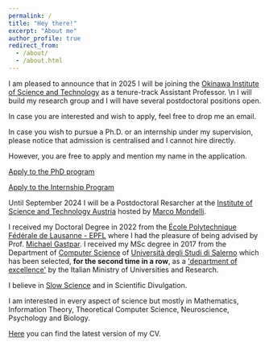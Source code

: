 ```yaml
---
permalink: /
title: "Hey there!"
excerpt: "About me"
author_profile: true
redirect_from: 
  - /about/
  - /about.html
---
```

I am pleased to announce that in 2025 I will be joining the [Okinawa Institute of Science and Technology](https://www.oist.jp/) as a tenure-track Assistant Professor. \n I will build my research group and I will have several postdoctoral positions open. 

In case you are interested and wish to apply, feel free to drop me an email. 

In case you wish to pursue a Ph.D. or an internship under my supervision, please notice that admission is centralised 
and I cannot hire directly. 

However, you are free to apply and mention my name in the application.

[Apply to the PhD program](https://admissions.oist.jp/apply-phd)

[Apply to the Internship Program](https://admissions.oist.jp/apply-research-internship)

Until September 2024 I will be a Postdoctoral Resarcher at the [Institute of Science and Technology Austria](https://ist.ac.at/en/home/) hosted by [Marco Mondelli](http://marcomondelli.com/). 

I received my Doctoral Degree in 2022 from the [École Polytechnique Fédérale de Lausanne - EPFL](https://www.epfl.ch/en/) where I had the pleasure of being advised by Prof. [Michael Gastpar](https://people.epfl.ch/michael.gastpar/?lang=en). I received my MSc degree in 2017 from the Department of [Computer Science](https://www.di.unisa.it/en) of [Università degli Studi di Salerno](https://web.unisa.it/en/home) which has been selected, **for the second time in a row**, as a ['department of excellence'](https://www.di.unisa.it/unisa-rescue-page/dettaglio/id/1356/module/488/row/2532) by the Italian Ministry of Universities and Research.

I believe in [Slow Science](http://slow-science.org/) and in Scientific Divulgation. 

I am interested in every aspect of science but mostly in Mathematics, Information Theory, Theoretical Computer Science, Neuroscience, Psychology and Biology. 

[Here](/files/CV.pdf) you can find the latest version of my CV. 
